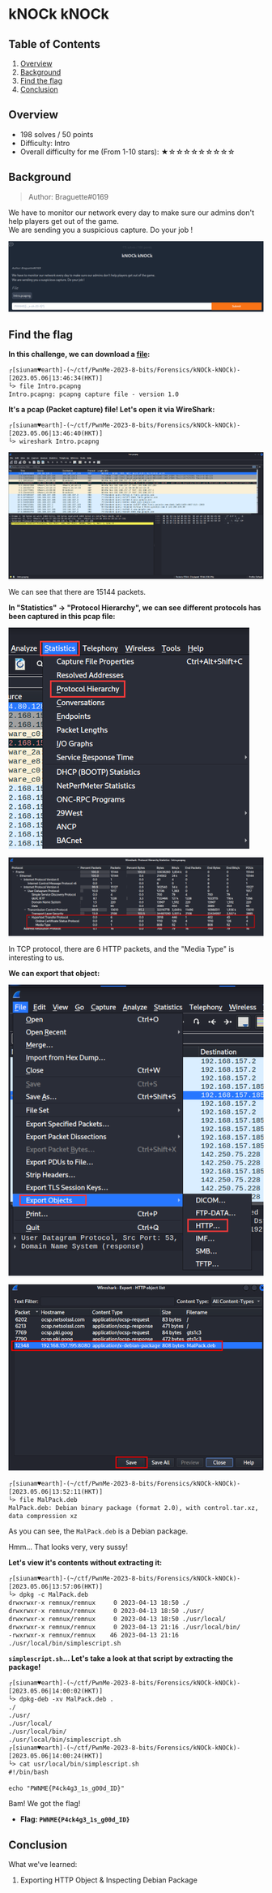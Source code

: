 # kNOCk kNOCk

## Table of Contents

1. [Overview](#overview)
2. [Background](#background)
3. [Find the flag](#find-the-flag)
4. [Conclusion](#conclusion)

## Overview

- 198 solves / 50 points
- Difficulty: Intro
- Overall difficulty for me (From 1-10 stars): ★☆☆☆☆☆☆☆☆☆

## Background

> Author: Braguette#0169

We have to monitor our network every day to make sure our admins don't help players get out of the game.  
We are sending you a suspicious capture. Do your job !

![](https://github.com/siunam321/CTF-Writeups/blob/main/PwnMe-2023-8-bits/images/Pasted%20image%2020230506134311.png)

## Find the flag

**In this challenge, we can download a [file](https://github.com/siunam321/CTF-Writeups/blob/main/PwnMe-2023-8-bits/Forensics/kNOCk-kNOCk/Intro.pcapng):**
```shell
┌[siunam♥earth]-(~/ctf/PwnMe-2023-8-bits/Forensics/kNOCk-kNOCk)-[2023.05.06|13:46:34(HKT)]
└> file Intro.pcapng 
Intro.pcapng: pcapng capture file - version 1.0
```

**It's a pcap (Packet capture) file! Let's open it via WireShark:**
```shell
┌[siunam♥earth]-(~/ctf/PwnMe-2023-8-bits/Forensics/kNOCk-kNOCk)-[2023.05.06|13:46:40(HKT)]
└> wireshark Intro.pcapng
```

![](https://github.com/siunam321/CTF-Writeups/blob/main/PwnMe-2023-8-bits/images/Pasted%20image%2020230506134734.png)

We can see that there are 15144 packets.

**In "Statistics" -> "Protocol Hierarchy", we can see different protocols has been captured in this pcap file:**

![](https://github.com/siunam321/CTF-Writeups/blob/main/PwnMe-2023-8-bits/images/Pasted%20image%2020230506134933.png)

![](https://github.com/siunam321/CTF-Writeups/blob/main/PwnMe-2023-8-bits/images/Pasted%20image%2020230506134947.png)

In TCP protocol, there are 6 HTTP packets, and the "Media Type" is interesting to us.

**We can export that object:**

![](https://github.com/siunam321/CTF-Writeups/blob/main/PwnMe-2023-8-bits/images/Pasted%20image%2020230506135623.png)

![](https://github.com/siunam321/CTF-Writeups/blob/main/PwnMe-2023-8-bits/images/Pasted%20image%2020230506135640.png)

```shell
┌[siunam♥earth]-(~/ctf/PwnMe-2023-8-bits/Forensics/kNOCk-kNOCk)-[2023.05.06|13:52:11(HKT)]
└> file MalPack.deb             
MalPack.deb: Debian binary package (format 2.0), with control.tar.xz, data compression xz
```

As you can see, the `MalPack.deb` is a Debian package.

Hmm... That looks very, very sussy!

**Let's view it's contents without extracting it:**
```shell
┌[siunam♥earth]-(~/ctf/PwnMe-2023-8-bits/Forensics/kNOCk-kNOCk)-[2023.05.06|13:57:06(HKT)]
└> dpkg -c MalPack.deb  
drwxrwxr-x remnux/remnux     0 2023-04-13 18:50 ./
drwxrwxr-x remnux/remnux     0 2023-04-13 18:50 ./usr/
drwxrwxr-x remnux/remnux     0 2023-04-13 18:50 ./usr/local/
drwxrwxr-x remnux/remnux     0 2023-04-13 21:16 ./usr/local/bin/
-rwxrwxr-x remnux/remnux    46 2023-04-13 21:16 ./usr/local/bin/simplescript.sh
```

**`simplescript.sh`... Let's take a look at that script by extracting the package!**
```shell
┌[siunam♥earth]-(~/ctf/PwnMe-2023-8-bits/Forensics/kNOCk-kNOCk)-[2023.05.06|14:00:02(HKT)]
└> dpkg-deb -xv MalPack.deb .
./
./usr/
./usr/local/
./usr/local/bin/
./usr/local/bin/simplescript.sh
┌[siunam♥earth]-(~/ctf/PwnMe-2023-8-bits/Forensics/kNOCk-kNOCk)-[2023.05.06|14:00:24(HKT)]
└> cat usr/local/bin/simplescript.sh 
#!/bin/bash

echo "PWNME{P4ck4g3_1s_g00d_ID}"
```

Bam! We got the flag!

- **Flag: `PWNME{P4ck4g3_1s_g00d_ID}`**

## Conclusion

What we've learned:

1. Exporting HTTP Object & Inspecting Debian Package